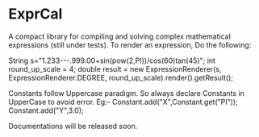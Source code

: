 # ExprCal
A compact library for compiling and solving complex mathematical expressions (still under tests).
To render an expression, Do the following:

String s="1.233---.999.00+sin(pow(2,PI))/cos(60)tan(45)";
int round_up_scale = 4;
double result = new ExpressionRenderer(s, ExpressionRenderer.DEGREE, round_up_scale).render().getResult();

Constants follow Uppercase paradigm. So always declare Constants in UpperCase to avoid error.
Eg:- Constant.add("X",Constant.get("PI")); Constant.add("Y",3.0);

Documentations will be released soon.
